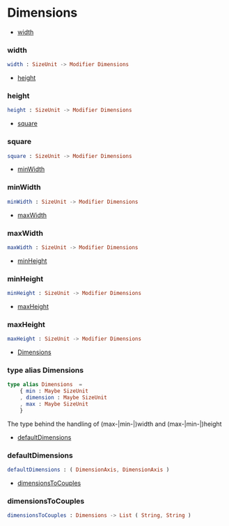 # Dimensions

- [width](#width)

### **width**
```elm
width : SizeUnit -> Modifier Dimensions

```


- [height](#height)

### **height**
```elm
height : SizeUnit -> Modifier Dimensions

```


- [square](#square)

### **square**
```elm
square : SizeUnit -> Modifier Dimensions

```


- [minWidth](#minwidth)

### **minWidth**
```elm
minWidth : SizeUnit -> Modifier Dimensions

```


- [maxWidth](#maxwidth)

### **maxWidth**
```elm
maxWidth : SizeUnit -> Modifier Dimensions

```


- [minHeight](#minheight)

### **minHeight**
```elm
minHeight : SizeUnit -> Modifier Dimensions

```


- [maxHeight](#maxheight)

### **maxHeight**
```elm
maxHeight : SizeUnit -> Modifier Dimensions

```


- [Dimensions](#dimensions)

### **type alias Dimensions**
```elm
type alias Dimensions  =
    { min : Maybe SizeUnit
    , dimension : Maybe SizeUnit
    , max : Maybe SizeUnit
    }
```

The type behind the handling of (max-|min-|)width and (max-|min-|)height
- [defaultDimensions](#defaultdimensions)

### **defaultDimensions**
```elm
defaultDimensions : ( DimensionAxis, DimensionAxis )

```


- [dimensionsToCouples](#dimensionstocouples)

### **dimensionsToCouples**
```elm
dimensionsToCouples : Dimensions -> List ( String, String )

```



